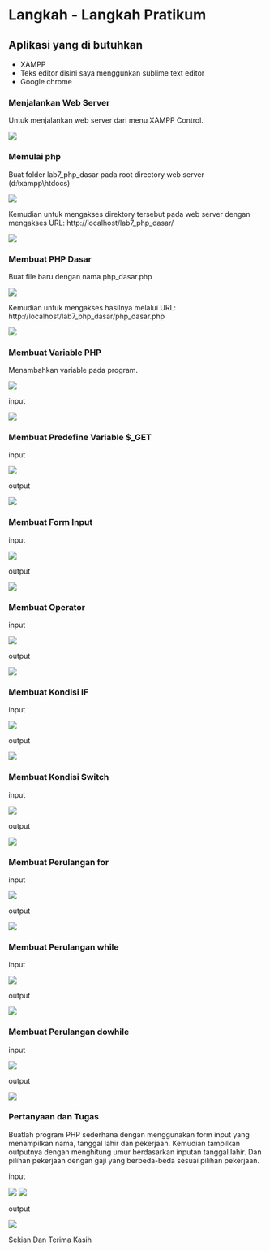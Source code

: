 # Langkah - Langkah Pratikum

## Aplikasi yang di butuhkan
- XAMPP
- Teks editor disini saya menggunkan sublime text editor
- Google chrome

### Menjalankan Web Server

Untuk menjalankan web server dari menu XAMPP Control.

![](photo/1.PNG)

### Memulai php
Buat folder lab7_php_dasar pada root directory web server (d:\xampp\htdocs)

![](photo/2.PNG)

Kemudian untuk mengakses direktory tersebut pada web server dengan mengakses URL:
http://localhost/lab7_php_dasar/

![](photo/3.PNG)

### Membuat PHP Dasar
Buat file baru dengan nama php_dasar.php

![](photo/4.PNG)

Kemudian untuk mengakses hasilnya melalui URL:
http://localhost/lab7_php_dasar/php_dasar.php

![](photo/5.PNG)

### Membuat Variable PHP
Menambahkan variable pada program.

![](photo/6.PNG)

input

![](photo/7.PNG)

### Membuat Predefine Variable $_GET
input

![](photo/8.PNG)

output

![](photo/9.PNG)

### Membuat Form Input
input

![](photo/10.PNG)

output

![](photo/11.PNG)

### Membuat Operator
input

![](photo/12.PNG)

output

![](photo/13.PNG)

### Membuat Kondisi IF
input

![](photo/14.PNG)

output

![](photo/15.PNG)

### Membuat Kondisi Switch
input

![](photo/16.PNG)

output

![](photo/17.PNG)

### Membuat Perulangan for
input

![](photo18.PNG)

output

![](photo/19.PNG)

### Membuat Perulangan while
input

![](photo/20.PNG)

output

![](photo/21.PNG)

### Membuat Perulangan dowhile
input

![](photo/22.PNG)

output

![](photo/23.PNG)

### Pertanyaan dan Tugas
Buatlah program PHP sederhana dengan menggunakan form input yang menampilkan
nama, tanggal lahir dan pekerjaan. Kemudian tampilkan outputnya dengan menghitung
umur berdasarkan inputan tanggal lahir. Dan pilihan pekerjaan dengan gaji yang
berbeda-beda sesuai pilihan pekerjaan.

input

![](photo/24.PNG)
![](photo/25.PNG)

output

![](photo/26.PNG)

Sekian Dan Terima Kasih


